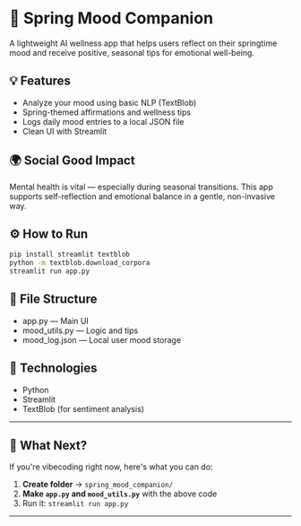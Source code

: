 # 🌸 Spring Mood Companion

A lightweight AI wellness app that helps users reflect on their springtime mood and receive positive, seasonal tips for emotional well-being.

## 💡 Features

- Analyze your mood using basic NLP (TextBlob)
- Spring-themed affirmations and wellness tips
- Logs daily mood entries to a local JSON file
- Clean UI with Streamlit

## 🌍 Social Good Impact

Mental health is vital — especially during seasonal transitions. This app supports self-reflection and emotional balance in a gentle, non-invasive way.

## ⚙️ How to Run

```bash
pip install streamlit textblob
python -m textblob.download_corpora
streamlit run app.py
```

## 📁 File Structure
- app.py — Main UI
- mood_utils.py — Logic and tips
- mood_log.json — Local user mood storage

## 🎨 Technologies
- Python
- Streamlit
- TextBlob (for sentiment analysis)

---

## 🏁 What Next?

If you're vibecoding right now, here's what you can do:

1. **Create folder** → `spring_mood_companion/`
2. **Make `app.py` and `mood_utils.py`** with the above code
3. Run it: `streamlit run app.py`


---
